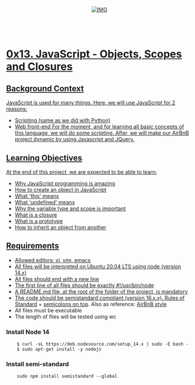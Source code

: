 <!-- repo image -->
<br />
<div align="center">
  <a href="https://github.com/github_username/repo_name">
    <img src="https://github.com/Abubacer/README-Template/blob/master/images/banner.png" alt="IMG" 
  </a>

<h1 align="center"></h1>
<div align="left">
<br />

# 0x13. JavaScript - Objects, Scopes and Closures

## Background Context

JavaScript is used for many things. Here, we will use JavaScript for 2 reasons:
- Scripting (same as we did with Python)
- Web front-end
For the moment, and for learning all basic concepts of this language, we will do some scripting. After, we will make our AirBnB project dynamic by using Javascript and JQuery.

## Learning Objectives

At the end of this project, we are expected to be able to learn:

- Why JavaScript programming is amazing
- How to create an object in JavaScript
- What 'this' means
- What 'undefined' means
- Why the variable type and scope is important
- What is a closure
- What is a prototype
- How to inherit an object from another

## Requirements

- Allowed editors: vi, vim, emacs
- All files will be interpreted on Ubuntu 20.04 LTS using node (version 14.x)
- All files should end with a new line
- The first line of all files should be exactly #!/usr/bin/node
- A README.md file, at the root of the folder of the project, is mandatory
- The code should be semistandard compliant (version 16.x.x). [Rules of Standard](https://standardjs.com/rules.html) + [semicolons on top](https://github.com/standard/semistandard). Also as reference: [AirBnB style](https://github.com/airbnb/javascript)
- All files must be executable
- The length of files will be tested using wc

### Install Node 14
```
    $ curl -sL https://deb.nodesource.com/setup_14.x | sudo -E bash -
    $ sudo apt-get install -y nodejs
```

 ### Install semi-standard
```
    sudo npm install semistandard --global
```

</div>
